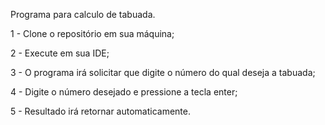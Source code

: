 Programa para calculo de tabuada.

1 - Clone o repositório em sua máquina;

2 - Execute em sua IDE;

3 - O programa irá solicitar que digite o número do qual deseja a tabuada;

4 - Digite o número desejado e pressione a tecla enter;

5 - Resultado irá retornar automaticamente.